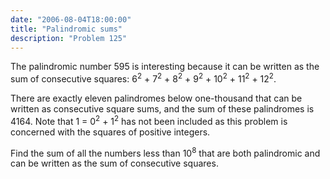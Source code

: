 ```yaml
---
date: "2006-08-04T18:00:00"
title: "Palindromic sums"
description: "Problem 125"
---
```


<p>The palindromic number 595 is interesting because it can be written as the sum of consecutive squares: 6<sup>2</sup> + 7<sup>2</sup> + 8<sup>2</sup> + 9<sup>2</sup> + 10<sup>2</sup> + 11<sup>2</sup> + 12<sup>2</sup>.</p>
<p>There are exactly eleven palindromes below one-thousand that can be written as consecutive square sums, and the sum of these palindromes is 4164. Note that 1 = 0<sup>2</sup> + 1<sup>2</sup> has not been included as this problem is concerned with the squares of positive integers.</p>
<p>Find the sum of all the numbers less than 10<sup>8</sup> that are both palindromic and can be written as the sum of consecutive squares.</p>

